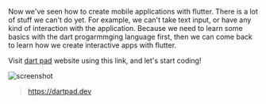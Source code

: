 
Now we've seen how to create mobile applications with flutter. There is a lot of stuff we can't do yet. For example, we can't take text input, or have any kind of interaction with the application. Because we need to learn some basics with the dart progarmmging language first, then we can come back to learn how we create interactive apps with flutter. 



Visit [dart pad](https://dartpad.dev/) website using this link, and let's start coding! 


![screenshot](https://lh4.googleusercontent.com/zW7AGUNA-HVQXTj8v6hOMDQDBsE-uoVEiFSOHpDLRWny4BDyDRukbWa8X-3f6zME6JiWn9MOdiTi3W9DnVNKAI1_BcD0tYnfA2X21Idw7Cfrad4ax0jzuP_J7O7EOZkmHuskJvop)


> https://dartpad.dev

